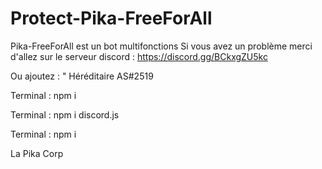 # Protect-Pika-FreeForAll
Pika-FreeForAll est un bot multifonctions 
Si vous avez un problème merci d'allez sur le serveur discord : https://discord.gg/BCkxgZU5kc

Ou ajoutez : " Héréditaire AS#2519

Terminal : npm i

Terminal : npm i discord.js

Terminal : npm i

La Pika Corp
